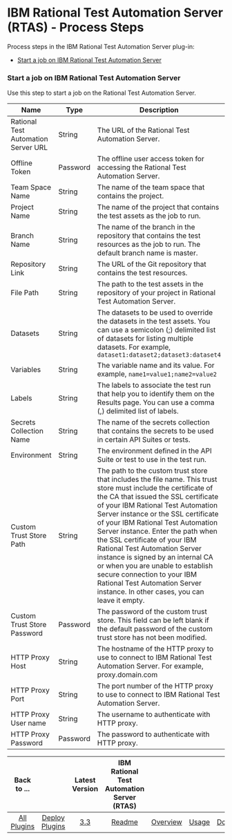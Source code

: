 
# IBM Rational Test Automation Server (RTAS) - Process Steps

Process steps in the IBM Rational Test Automation Server plug-in:

* [Start a job on IBM Rational Test Automation Server](#start_job)


### Start a job on IBM Rational Test Automation Server

Use this step to start a job on the Rational Test Automation Server.


| Name | Type | Description                                                                                                          | Required |
| ---- | ---- | -------------------------------------------------------------------------------------------------------------------- | -------- |
| Rational Test Automation Server URL | String | The URL of the Rational Test Automation Server. | Yes |
| Offline Token | Password | The offline user access token for accessing the Rational Test Automation Server. | Yes |
| Team Space Name | String | The name of the team space that contains the project. | Yes |
| Project Name | String | The name of the project that contains the test assets as the job to run. | Yes |
| Branch Name | String | The name of the branch in the repository that contains the test resources as the job to run. The default branch name is master. | No |
| Repository Link | String | The URL of the Git repository that contains the test resources. | No |
| File Path | String | The path to the test assets in the repository of your project in Rational Test Automation Server. | Yes |
| Datasets | String | The datasets to be used to override the datasets in the test assets. You can use a semicolon (;) delimited list of datasets for listing multiple datasets. For example, `dataset1:dataset2;dataset3:dataset4` | No |
| Variables | String | The variable name and its value. For example, `name1=value1;name2=value2` | No |
| Labels | String | The labels to associate the test run that help you to identify them on the Results page. You can use a comma (,) delimited list of labels. | No |
| Secrets Collection Name | String | The name of the secrets collection that contains the secrets to be used in certain API Suites or tests. | No |
| Environment | String | The environment defined in the API Suite or test to use in the test run. | No |
| Custom Trust Store Path | String | The path to the custom trust store that includes the file name. This trust store must include the certificate of the CA that issued the SSL certificate of your IBM Rational Test Automation Server instance or the SSL certificate of your IBM Rational Test Automation Server instance. Enter the path when the SSL certificate of your IBM Rational Test Automation Server instance is signed by an internal CA or when you are unable to establish secure connection to your IBM Rational Test Automation Server instance. In other cases, you can leave it empty. | No |
| Custom Trust Store Password | Password | The password of the custom trust store. This field can be left blank if the default password of the custom trust store has not been modified. | No |
| HTTP Proxy Host | String | The hostname of the HTTP proxy to use to connect to IBM Rational Test Automation Server. For example, proxy.domain.com | No |
| HTTP Proxy Port | String | The port number of the HTTP proxy to use to connect to IBM Rational Test Automation Server. | No |
| HTTP Proxy User name | String | The username to authenticate with HTTP proxy. | No |
| HTTP Proxy Password | Password | The password to authenticate with HTTP proxy. | No |


|Back to ...||Latest Version|IBM Rational Test Automation Server (RTAS) ||||
| :---: | :---: | :---: | :---: | :---: | :---: | :---: |
|[All Plugins](../../index.md)|[Deploy Plugins](../README.md)|[3.3](https://raw.githubusercontent.com/UrbanCode/IBM-UCD-PLUGINS/main/files/RTAS-UCD/RTAS-UCD-3.3.zip)|[Readme](README.md)|[Overview](overview.md)|[Usage](usage.md)|[Downloads](downloads.md)|

